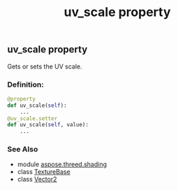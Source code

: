 ﻿---
title: uv_scale property
second_title: Aspose.3D for Python via .NET API References
description: 
type: docs
weight: 180
url: /python-net/aspose.threed.shading/texturebase/uv_scale/
is_root: false
---

## uv_scale property


Gets or sets the UV scale.
### Definition:
```python
@property
def uv_scale(self):
    ...
@uv_scale.setter
def uv_scale(self, value):
    ...
```

### See Also
* module [aspose.threed.shading](../../)
* class [TextureBase](/3d/python-net/aspose.threed.shading/texturebase)
* class [Vector2](/3d/python-net/aspose.threed.utilities/vector2)
